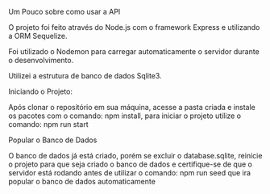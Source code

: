 Um Pouco sobre como usar a API

O projeto foi feito através do Node.js com o framework Express e utilizando a ORM Sequelize.

Foi utilizado o Nodemon para carregar automaticamente o servidor durante o desenvolvimento.

Utilizei a estrutura de banco de dados Sqlite3.

Iniciando o Projeto:

Após clonar o repositório em sua máquina, acesse a pasta criada e instale os pacotes com o comando: npm install, para iniciar o projeto utilize o comando: npm run start

Popular o Banco de Dados

O banco de dados já está criado, porém se excluir o database.sqlite, reinicie o projeto para que seja criado o banco de dados e certifique-se de que o servidor está rodando antes de utilizar o comando: npm run seed que ira popular o banco de dados automaticamente
